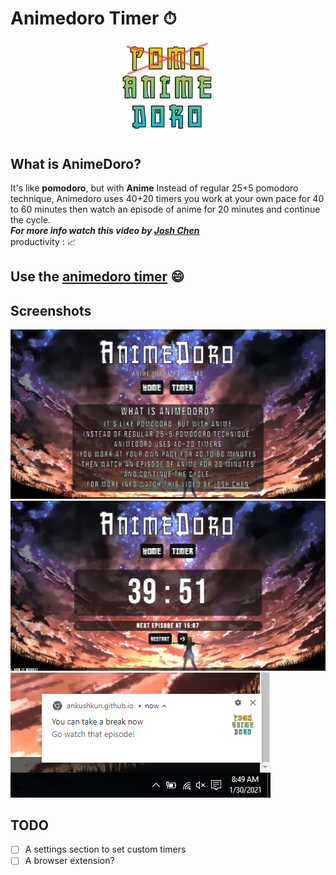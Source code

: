 # Animedoro Timer ⏱
<div align="center">
    <a href="https://ankushKun.github.io/projects/animedoro-timer/Animedoro.html">
        <img src="./Animedoro/Images/icon.png" width="30%">
    </a>
</div>

## What is AnimeDoro?

It's like **pomodoro**, but with **Anime**
Instead of regular 25+5 pomodoro technique,
Animedoro uses 40+20 timers
you work at your own pace for 40 to 60 minutes
then watch an episode of anime for 20 minutes
and continue the cycle.\
***For more info watch this video by [Josh Chen](https://www.youtube.com/watch?v=bUjGZJIgse0)***\
productivity : 📈

## Use the **[animedoro timer](https://ankushKun.github.io/projects/animedoro-timer/Animedoro/index.html)** 😄

## Screenshots

![homepage](./Animedoro/Images/homepage.png)
![timer](./Animedoro/Images/timer.png)
![notification](./Animedoro/Images/notif.PNG)

## TODO

- [ ] A settings section to set custom timers
- [ ] A browser extension?
